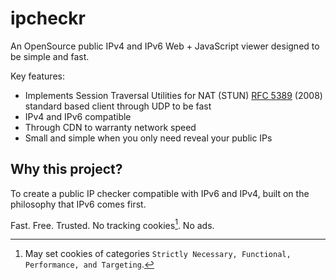 # ipcheckr

An OpenSource public IPv4 and IPv6 Web + JavaScript viewer designed to be simple and fast.

Key features:

* Implements Session Traversal Utilities for NAT (STUN) [RFC 5389](https://www.rfc-editor.org/rfc/rfc5389) (2008) standard based client through UDP to be fast
* IPv4 and IPv6 compatible
* Through CDN to warranty network speed
* Small and simple when you only need reveal your public IPs

## Why this project?

To create a public IP checker compatible with IPv6 and IPv4, built on the philosophy that IPv6 comes first.

Fast. Free. Trusted. No tracking cookies[^1]. No ads.

[^1]: May set cookies of categories `Strictly Necessary, Functional, Performance, and Targeting`.
